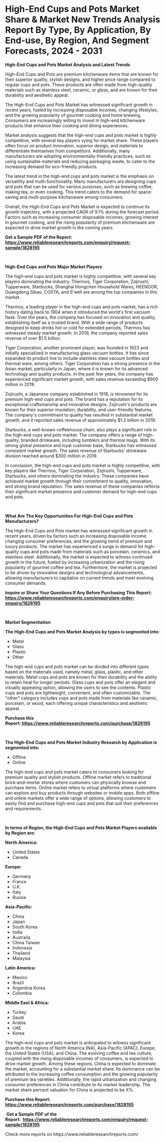 <p><h1>High-End Cups and Pots Market Share & Market New Trends Analysis Report By Type, By Application, By End-use, By Region, And Segment Forecasts, 2024 - 2031</h1></p><p><strong>High-End Cups and Pots Market Analysis and Latest Trends</strong></p>
<p><p>High-End Cups and Pots are premium kitchenware items that are known for their superior quality, stylish designs, and higher price range compared to regular cups and pots. These products are often made from high-quality materials such as stainless steel, ceramic, or glass, and are known for their durability and aesthetic appeal.</p><p>The High-End Cups and Pots Market has witnessed significant growth in recent years, fueled by increasing disposable incomes, changing lifestyles, and the growing popularity of gourmet cooking and home brewing. Consumers are increasingly willing to invest in high-end kitchenware products that enhance their cooking and dining experiences.</p><p>Market analysis suggests that the high-end cups and pots market is highly competitive, with several key players vying for market share. These players often focus on product innovation, superior design, and materials to differentiate themselves from competitors. Additionally, many manufacturers are adopting environmentally-friendly practices, such as using sustainable materials and reducing packaging waste, to cater to the increasing demand for eco-friendly products.</p><p>The latest trend in the high-end cups and pots market is the emphasis on versatility and multi-functionality. Many manufacturers are designing cups and pots that can be used for various purposes, such as brewing coffee, making tea, or even cooking. This trend caters to the demand for space-saving and multi-purpose kitchenware among consumers.</p><p>Overall, the High-End Cups and Pots Market is expected to continue its growth trajectory, with a projected CAGR of 9.1% during the forecast period. Factors such as increasing consumer disposable incomes, growing interest in gourmet cooking, and the rising popularity of premium kitchenware are expected to drive market growth in the coming years.</p></p>
<p><strong>Get a Sample PDF of the Report:&nbsp; <a href="https://www.reliableresearchreports.com/enquiry/request-sample/1828195">https://www.reliableresearchreports.com/enquiry/request-sample/1828195</a></strong></p>
<p>&nbsp;</p>
<p><strong>High-End Cups and Pots Major Market Players</strong></p>
<p><p>The high-end cups and pots market is highly competitive, with several key players dominating the industry. Thermos, Tiger Corporation, Zojirushi, Tupperware, Starbucks, Shanghai Hongchen Household Wares, HEENOOR, Guangdong Sibao, COSTA, and S'well are among the top companies in this market.</p><p>Thermos, a leading player in the high-end cups and pots market, has a rich history dating back to 1904 when it introduced the world's first vacuum flask. Over the years, the company has focused on innovation and quality, establishing itself as a trusted brand. With a wide range of products designed to keep drinks hot or cold for extended periods, Thermos has witnessed steady market growth. In 2019, the company reported sales revenue of over $1.5 billion.</p><p>Tiger Corporation, another prominent player, was founded in 1923 and initially specialized in manufacturing glass vacuum bottles. It has since expanded its product line to include stainless steel vacuum bottles and thermal ware, among others. Tiger Corporation has a strong presence in the Asian market, particularly in Japan, where it is known for its advanced technology and quality products. In the past few years, the company has experienced significant market growth, with sales revenue exceeding $900 million in 2019.</p><p>Zojirushi, a Japanese company established in 1918, is renowned for its premium high-end cups and pots. The brand has a reputation for its exceptional craftsmanship and innovative designs. Zojirushi's products are known for their superior insulation, durability, and user-friendly features. The company's commitment to quality has resulted in substantial market growth, and it reported sales revenue of approximately $1.2 billion in 2019.</p><p>Starbucks, a well-known coffeehouse chain, also plays a significant role in the high-end cups and pots market. The company offers a range of high-quality, branded drinkware, including tumblers and thermal mugs. With its strong global presence and loyal customer base, Starbucks has witnessed consistent market growth. The sales revenue of Starbucks' drinkware division reached around $300 million in 2019.</p><p>In conclusion, the high-end cups and pots market is highly competitive, with key players like Thermos, Tiger Corporation, Zojirushi, Tupperware, Starbucks, and others dominating the industry. These companies have achieved market growth through their commitment to quality, innovation, and strong brand reputation. The sales revenue of these companies reflects their significant market presence and customer demand for high-end cups and pots.</p></p>
<p>&nbsp;</p>
<p><strong>What Are The Key Opportunities For High-End Cups and Pots Manufacturers?</strong></p>
<p><p>The High-End Cups and Pots market has witnessed significant growth in recent years, driven by factors such as increasing disposable income, changing consumer preferences, and the growing trend of premium and luxury products. The market has experienced a surge in demand for high-quality cups and pots made from materials such as porcelain, ceramics, and stainless steel. Additionally, the market is expected to witness continued growth in the future, fueled by increasing urbanization and the rising popularity of gourmet coffee and tea. Furthermore, the market is projected to be driven by innovative designs and technological advancements, allowing manufacturers to capitalize on current trends and meet evolving consumer demands.</p></p>
<p><strong>Inquire or Share Your Questions If Any Before Purchasing This Report: <a href="https://www.reliableresearchreports.com/enquiry/pre-order-enquiry/1828195">https://www.reliableresearchreports.com/enquiry/pre-order-enquiry/1828195</a></strong></p>
<p>&nbsp;</p>
<p><strong>Market Segmentation</strong></p>
<p><strong>The High-End Cups and Pots Market Analysis by types is segmented into:</strong></p>
<p><ul><li>Metal</li><li>Glass</li><li>Plastic</li><li>Other</li></ul></p>
<p><p>The high-end cups and pots market can be divided into different types based on the materials used, namely metal, glass, plastic, and other materials. Metal cups and pots are known for their durability and the ability to retain heat for longer periods. Glass cups and pots offer an elegant and visually appealing option, allowing the users to see the contents. Plastic cups and pots are lightweight, convenient, and often customizable. The "other" category includes cups and pots made from materials like ceramic, porcelain, or wood, each offering unique characteristics and aesthetic appeal.</p></p>
<p><strong>Purchase this Report:&nbsp;<a href="https://www.reliableresearchreports.com/purchase/1828195">https://www.reliableresearchreports.com/purchase/1828195</a></strong></p>
<p>&nbsp;</p>
<p><strong>The High-End Cups and Pots Market Industry Research by Application is segmented into:</strong></p>
<p><ul><li>Offline</li><li>Online</li></ul></p>
<p><p>The high-end cups and pots market caters to consumers looking for premium quality and stylish products. Offline market refers to traditional brick-and-mortar stores where customers can physically browse and purchase items. Online market refers to virtual platforms where customers can explore and buy products through websites or mobile apps. Both offline and online markets offer a wide range of options, allowing customers to easily find and purchase high-end cups and pots that suit their preferences and requirements.</p></p>
<p>&nbsp;</p>
<p><strong>In terms of Region, the High-End Cups and Pots Market Players available by Region are:</strong></p>
<p>
    <p> <strong> North America: </strong>
        <ul>
            <li>United States</li>
            <li>Canada</li>
        </ul>
        </p> 
    <p> <strong> Europe: </strong>
        <ul>
            <li>Germany</li>
            <li>France</li>
            <li>U.K.</li>
            <li>Italy</li>
            <li>Russia</li>
        </ul>
        </p> 
    <p> <strong> Asia-Pacific: </strong>
        <ul>
            <li>China</li>
            <li>Japan</li>
            <li>South Korea</li>
            <li>India</li>
            <li>Australia</li>
            <li>China Taiwan</li>
            <li>Indonesia</li>
            <li>Thailand</li>
            <li>Malaysia</li>
        </ul>
        </p> 
    <p> <strong> Latin America: </strong>
        <ul>
            <li>Mexico</li>
            <li>Brazil</li>
            <li>Argentina Korea</li>
            <li>Colombia</li>
        </ul>
        </p> 
    <p> <strong> Middle East & Africa: </strong>
        <ul>
            <li>Turkey</li>
            <li>Saudi</li>
            <li>Arabia</li>
            <li>UAE</li>
            <li>Korea</li>
        </ul>
    </p>
    </p>
<p><p>The high-end cups and pots market is anticipated to witness significant growth in the regions of North America (NA), Asia-Pacific (APAC), Europe, the United States (USA), and China. The evolving coffee and tea culture, coupled with the rising disposable incomes of consumers, is expected to drive market growth. Among these regions, China is expected to dominate the market, accounting for a substantial market share. Its dominance can be attributed to the increasing coffee consumption and the growing popularity of premium tea varieties. Additionally, the rapid urbanization and changing consumer preferences in China contribute to its market leadership. The market share percent valuation for China is projected to be X%.</p></p>
<p><strong>Purchase this Report: <a href="https://www.reliableresearchreports.com/purchase/1828195">https://www.reliableresearchreports.com/purchase/1828195</a></strong></p>
<p>&nbsp;<strong>Get a Sample PDF of the Report:&nbsp;&nbsp;<a href="https://www.reliableresearchreports.com/enquiry/request-sample/1828195">https://www.reliableresearchreports.com/enquiry/request-sample/1828195</a></strong></p>
<p><strong></strong></p>
<p>Check more reports on https://www.reliableresearchreports.com/</p>